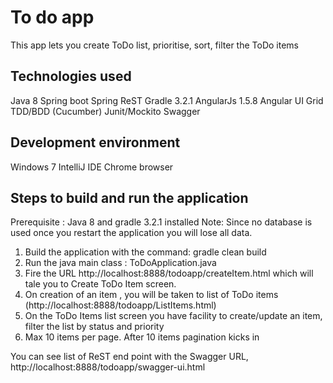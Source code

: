 # To do app

This app lets you create ToDo list, prioritise, sort, filter the ToDo items

## Technologies used

Java 8
Spring boot
Spring ReST
Gradle 3.2.1
AngularJs 1.5.8
Angular UI Grid
TDD/BDD (Cucumber)
Junit/Mockito
Swagger

## Development environment

Windows 7
IntelliJ IDE
Chrome browser

## Steps to build and run the application

Prerequisite : Java 8 and gradle 3.2.1 installed
Note: Since no database is used once you restart the application you will lose all data.

1) Build the application with the command: gradle clean build
2) Run the java main class : ToDoApplication.java
3) Fire the URL http://localhost:8888/todoapp/createItem.html which will tale you to Create ToDo Item screen.
4) On creation of an item , you will be taken to list of ToDo items (http://localhost:8888/todoapp/ListItems.html)
5) On the ToDo Items list screen you have facility to create/update an item, filter the list by status and priority
6) Max 10 items per page. After 10 items pagination kicks in

You can see list of ReST end point with the Swagger URL, http://localhost:8888/todoapp/swagger-ui.html
